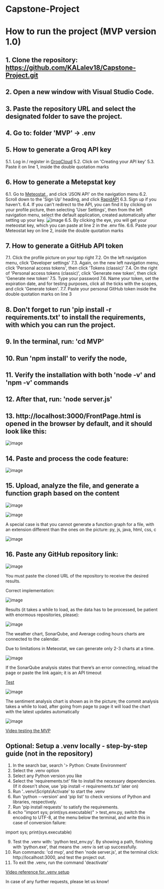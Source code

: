 # Capstone-Project

# How to run the project (MVP version 1.0)

## 1. Clone the repository: https://github.com/KALalev18/Capstone-Project.git
## 2. Open a new window with Visual Studio Code.
## 3. Paste the repository URL and select the designated folder to save the project. 
## 4. Go to: folder 'MVP' -> .env

## 5. How to generate a Groq API key

  5.1. Log in / register in [GroqCloud](https://console.groq.com/)
  5.2. Click on 'Creating your API key'
  5.3. Paste it on line 1, inside the double quotation marks

## 6. How to generate a Metepstat key

  6.1. Go to [Meteostat ](https://dev.meteostat.net/), and click 'JSON API' on the navigation menu
  6.2. Scroll down to the 'Sign Up' heading, and click [RapidAPI](https://rapidapi.com/signup)
  6.3. Sign up if you haven't. 
  6.4. If you can't redirect to the API, you can find it by clicking on your profile picture, then selecting 'User Settings', then from the left navigation menu, select the default application, created automatically after setting up your key.
  ![image](https://github.com/user-attachments/assets/50979a9e-3d51-45a0-a7cb-6f1e60deb919)
  6.5. By clicking the eye, you will get your meteostat key, which you can paste at line 2 in the .env file.
  6.6. Paste your Meteostat key on line 2, inside the double quotation marks

## 7. How to generate a GitHub API token

  7.1. Click the profile picture on your top right
  7.2. On the left navigation menu, click 'Developer settings'
  7.3. Again, on the new left navigation menu, click 'Personal access tokens', then click 'Tokens (classic)'
  7.4. On the right of 'Personal access tokens (classic)', click 'Generate new token', then click 'Generate new token'
  7.5. Type your password
  7.6. Name your token, set the expiration date, and for testing purposes, click all the ticks with the scopes, and click 'Generate token'.
  7.7. Paste your personal GitHub token inside the double quotation marks on line 3

## 8. Don't forget to run 'pip install -r requirements.txt' to install the requirements, with which you can run the project.
## 9. In the terminal, run: 'cd MVP'
## 10. Run 'npm install' to verify the node, 
## 11. Verify the installation with both 'node -v' and 'npm -v' commands
## 12. After that, run: 'node server.js'
## 13. http://localhost:3000/FrontPage.html is opened in the browser by default, and it should look like this:

![image](https://github.com/user-attachments/assets/ff311798-5c9c-4e84-ba20-b07e657f3782)

## 14. Paste and process the code feature:

![image](https://github.com/user-attachments/assets/db5a1032-02fa-4cdb-87ff-48b2e818fa13)

## 15. Upload, analyze the file, and generate a function graph based on the content

![image](https://github.com/user-attachments/assets/742a43b2-ca45-4f8f-9ea8-3ee59ee6aa8c)

![image](https://github.com/user-attachments/assets/992d1a8c-e04b-4b88-9e2c-734d05861189)

A special case is that you cannot generate a function graph for a file, with an extension different than the ones on the picture: py, js, java, html, css, c

![image](https://github.com/user-attachments/assets/25484ddb-ac96-43e2-b84f-a14c00a6b807)


## 16. Paste any GitHub repository link: 

![image](https://github.com/user-attachments/assets/e4ead2e1-42ef-44d8-b8a9-3aacf18e5197)

You must paste the cloned URL of the repository to receive the desired results.

Correct implementation:

![image](https://github.com/user-attachments/assets/6604b0e4-642e-425f-bac4-f8faf4fe8cbf)

Results (it takes a while to load, as the data has to be processed, be patient with enormous repositories, please):

![image](https://github.com/user-attachments/assets/b527af8a-90e6-4306-ad7a-370d13fa64e4)

The weather chart, SonarQube, and Average coding hours charts are connected to the calendar.

Due to limitations in Meteostat, we can generate only 2-3 charts at a time.

![image](https://github.com/user-attachments/assets/ea8f4164-6977-4818-a3f9-44e7631125f8)

If the SonarQube analysis states that there’s an error connecting, reload the page or paste the link again; it is an API timeout

[Test](https://sonarcloud.io/project/overview?id=microsoft_kiota)

![image](https://github.com/user-attachments/assets/f2243e4e-0d1e-4991-b6af-dd21ea1e383d)

The sentiment analysis chart is shown as in the picture; the commit analysis takes a while to load, after going from page to page it will load the chart with the latest updates automatically

![image](https://github.com/user-attachments/assets/651a545d-8cd9-41cc-84fa-3798fe897837)

[Video testing the MVP](https://youtu.be/hM3-eVn4FZ8)

## Optional: Setup a .venv locally - step-by-step guide (not in the repository)

1. In the search bar, search '> Python: Create Environment'
2. Select the .venv option
3. Select any Python version you like
4. Select the 'requirements.txt' file to install the necessary dependencies. (If it doesn't show, use 'pip install -r requirements.txt' later on)
5. Run '.\.venv\Scripts\Activate' to start the .venv
6. Run 'python --version' and 'pip list' to check versions of Python and libraries, respectively.
7. Run 'pip install requests' to satisfy the requirements.
8. echo "import sys; print(sys.executable)" > test_env.py, switch the encoding to UTF-8, at the menu below the terminal, and write this in case of conversion failure: 

import sys; print(sys.executable)

9. Test the .venv with: 'python test_env.py'. By showing a path, finishing with 'python.exe', that means the .venv is set up successfully.
10. Run commands: 'cd mvp', and then 'node server.js', at the terminal click: http://localhost:3000, and test the project out.
11. To exit the .venv, run the command 'deactivate'

[Video reference for .venv setup](https://youtu.be/2UzV_nEvtZA)

In case of any further requests, please let us know!

